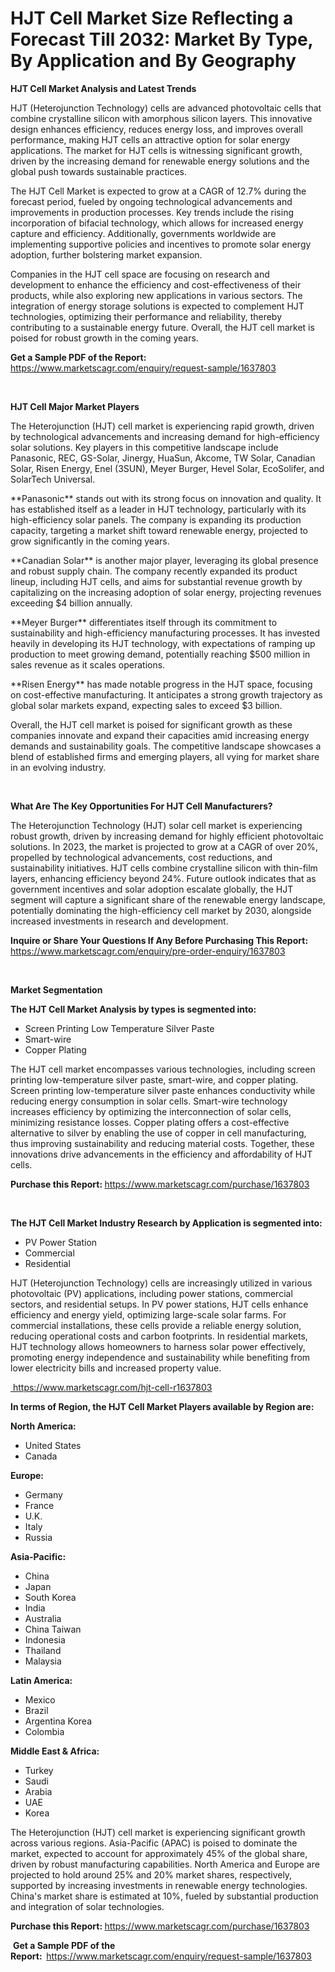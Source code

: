 <p><h1>HJT Cell Market Size Reflecting a Forecast Till 2032: Market By Type, By Application and By Geography</h1></p><p><strong>HJT Cell Market Analysis and Latest Trends</strong></p>
<p><p>HJT (Heterojunction Technology) cells are advanced photovoltaic cells that combine crystalline silicon with amorphous silicon layers. This innovative design enhances efficiency, reduces energy loss, and improves overall performance, making HJT cells an attractive option for solar energy applications. The market for HJT cells is witnessing significant growth, driven by the increasing demand for renewable energy solutions and the global push towards sustainable practices.</p><p>The HJT Cell Market is expected to grow at a CAGR of 12.7% during the forecast period, fueled by ongoing technological advancements and improvements in production processes. Key trends include the rising incorporation of bifacial technology, which allows for increased energy capture and efficiency. Additionally, governments worldwide are implementing supportive policies and incentives to promote solar energy adoption, further bolstering market expansion.</p><p>Companies in the HJT cell space are focusing on research and development to enhance the efficiency and cost-effectiveness of their products, while also exploring new applications in various sectors. The integration of energy storage solutions is expected to complement HJT technologies, optimizing their performance and reliability, thereby contributing to a sustainable energy future. Overall, the HJT cell market is poised for robust growth in the coming years.</p></p>
<p><strong>Get a Sample PDF of the Report:&nbsp;</strong> <a href="https://www.marketscagr.com/enquiry/request-sample/1637803?utm_campaign=3291&utm_medium=2&utm_source=Github&utm_content=ia&utm_term=18042025&utm_id=hjt-cell">https://www.marketscagr.com/enquiry/request-sample/1637803</a></p>
<p>&nbsp;</p>
<p><strong>HJT Cell Major Market Players</strong></p>
<p><p>The Heterojunction (HJT) cell market is experiencing rapid growth, driven by technological advancements and increasing demand for high-efficiency solar solutions. Key players in this competitive landscape include Panasonic, REC, GS-Solar, Jinergy, HuaSun, Akcome, TW Solar, Canadian Solar, Risen Energy, Enel (3SUN), Meyer Burger, Hevel Solar, EcoSolifer, and SolarTech Universal.</p><p>**Panasonic** stands out with its strong focus on innovation and quality. It has established itself as a leader in HJT technology, particularly with its high-efficiency solar panels. The company is expanding its production capacity, targeting a market shift toward renewable energy, projected to grow significantly in the coming years. </p><p>**Canadian Solar** is another major player, leveraging its global presence and robust supply chain. The company recently expanded its product lineup, including HJT cells, and aims for substantial revenue growth by capitalizing on the increasing adoption of solar energy, projecting revenues exceeding $4 billion annually.</p><p>**Meyer Burger** differentiates itself through its commitment to sustainability and high-efficiency manufacturing processes. It has invested heavily in developing its HJT technology, with expectations of ramping up production to meet growing demand, potentially reaching $500 million in sales revenue as it scales operations.</p><p>**Risen Energy** has made notable progress in the HJT space, focusing on cost-effective manufacturing. It anticipates a strong growth trajectory as global solar markets expand, expecting sales to exceed $3 billion.</p><p>Overall, the HJT cell market is poised for significant growth as these companies innovate and expand their capacities amid increasing energy demands and sustainability goals. The competitive landscape showcases a blend of established firms and emerging players, all vying for market share in an evolving industry.</p></p>
<p>&nbsp;</p>
<p><strong>What Are The Key Opportunities For HJT Cell Manufacturers?</strong></p>
<p><p>The Heterojunction Technology (HJT) solar cell market is experiencing robust growth, driven by increasing demand for highly efficient photovoltaic solutions. In 2023, the market is projected to grow at a CAGR of over 20%, propelled by technological advancements, cost reductions, and sustainability initiatives. HJT cells combine crystalline silicon with thin-film layers, enhancing efficiency beyond 24%. Future outlook indicates that as government incentives and solar adoption escalate globally, the HJT segment will capture a significant share of the renewable energy landscape, potentially dominating the high-efficiency cell market by 2030, alongside increased investments in research and development.</p></p>
<p><strong>Inquire or Share Your Questions If Any Before Purchasing This Report:</strong> <a href="https://www.marketscagr.com/enquiry/pre-order-enquiry/1637803?utm_campaign=3291&utm_medium=2&utm_source=Github&utm_content=ia&utm_term=18042025&utm_id=hjt-cell">https://www.marketscagr.com/enquiry/pre-order-enquiry/1637803</a></p>
<p>&nbsp;</p>
<p><strong>Market Segmentation</strong></p>
<p><strong>The HJT Cell Market Analysis by types is segmented into:</strong></p>
<p><ul><li>Screen Printing Low Temperature Silver Paste</li><li>Smart-wire</li><li>Copper Plating</li></ul></p>
<p><p>The HJT cell market encompasses various technologies, including screen printing low-temperature silver paste, smart-wire, and copper plating. Screen printing low-temperature silver paste enhances conductivity while reducing energy consumption in solar cells. Smart-wire technology increases efficiency by optimizing the interconnection of solar cells, minimizing resistance losses. Copper plating offers a cost-effective alternative to silver by enabling the use of copper in cell manufacturing, thus improving sustainability and reducing material costs. Together, these innovations drive advancements in the efficiency and affordability of HJT cells.</p></p>
<p><strong>Purchase this Report:&nbsp;</strong><a href="https://www.marketscagr.com/purchase/1637803?utm_campaign=3291&utm_medium=2&utm_source=Github&utm_content=ia&utm_term=18042025&utm_id=hjt-cell">https://www.marketscagr.com/purchase/1637803</a></p>
<p>&nbsp;</p>
<p><strong>The HJT Cell Market Industry Research by Application is segmented into:</strong></p>
<p><ul><li>PV Power Station</li><li>Commercial</li><li>Residential</li></ul></p>
<p><p>HJT (Heterojunction Technology) cells are increasingly utilized in various photovoltaic (PV) applications, including power stations, commercial sectors, and residential setups. In PV power stations, HJT cells enhance efficiency and energy yield, optimizing large-scale solar farms. For commercial installations, these cells provide a reliable energy solution, reducing operational costs and carbon footprints. In residential markets, HJT technology allows homeowners to harness solar power effectively, promoting energy independence and sustainability while benefiting from lower electricity bills and increased property value.</p></p>
<p><a href="https://www.marketscagr.com/hjt-cell-r1637803?utm_campaign=3291&utm_medium=2&utm_source=Github&utm_content=ia&utm_term=18042025&utm_id=hjt-cell">&nbsp;https://www.marketscagr.com/hjt-cell-r1637803</a></p>
<p><strong>In terms of Region, the HJT Cell Market Players available by Region are:</strong></p>
<p>
    <p> <strong> North America: </strong>
        <ul>
            <li>United States</li>
            <li>Canada</li>
        </ul>
        </p> 
    <p> <strong> Europe: </strong>
        <ul>
            <li>Germany</li>
            <li>France</li>
            <li>U.K.</li>
            <li>Italy</li>
            <li>Russia</li>
        </ul>
        </p> 
    <p> <strong> Asia-Pacific: </strong>
        <ul>
            <li>China</li>
            <li>Japan</li>
            <li>South Korea</li>
            <li>India</li>
            <li>Australia</li>
            <li>China Taiwan</li>
            <li>Indonesia</li>
            <li>Thailand</li>
            <li>Malaysia</li>
        </ul>
        </p> 
    <p> <strong> Latin America: </strong>
        <ul>
            <li>Mexico</li>
            <li>Brazil</li>
            <li>Argentina Korea</li>
            <li>Colombia</li>
        </ul>
        </p> 
    <p> <strong> Middle East & Africa: </strong>
        <ul>
            <li>Turkey</li>
            <li>Saudi</li>
            <li>Arabia</li>
            <li>UAE</li>
            <li>Korea</li>
        </ul>
    </p>
    </p>
<p><p>The Heterojunction (HJT) cell market is experiencing significant growth across various regions. Asia-Pacific (APAC) is poised to dominate the market, expected to account for approximately 45% of the global share, driven by robust manufacturing capabilities. North America and Europe are projected to hold around 25% and 20% market shares, respectively, supported by increasing investments in renewable energy technologies. China's market share is estimated at 10%, fueled by substantial production and integration of solar technologies.</p></p>
<p><strong>Purchase this Report: </strong><a href="https://www.marketscagr.com/purchase/1637803?utm_campaign=3291&utm_medium=2&utm_source=Github&utm_content=ia&utm_term=18042025&utm_id=hjt-cell">https://www.marketscagr.com/purchase/1637803</a></p>
<p>&nbsp;<strong>Get a Sample PDF of the Report:&nbsp;&nbsp;</strong><a href="https://www.marketscagr.com/enquiry/request-sample/1637803?utm_campaign=3291&utm_medium=2&utm_source=Github&utm_content=ia&utm_term=18042025&utm_id=hjt-cell">https://www.marketscagr.com/enquiry/request-sample/1637803</a></p>
<p><strong></strong></p>
<p><p></p><p></p><p></p></p>